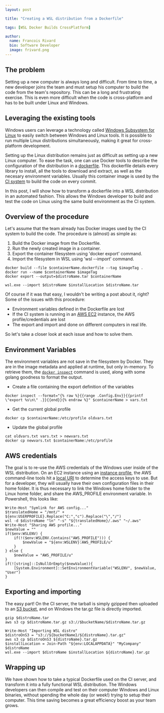 ```yaml
---
layout: post

title: "Creating a WSL distribution from a Dockerfile"

tags: [WSL Docker Builds CrossPlatform]

author:
  name: Francois Rivard
  bio: Software Developer
  image: frivard.png
---
```


## The problem

Setting up a new computer is always long and difficult. From time to time, a new developer joins the team and must setup his computer to build the code from the team's repository. This can be a long and frustrating exercise. This is even more difficult when the code is cross-platform and has to be built under Linux and Windows.

<!-- more -->

## Leveraging the existing tools

Windows users can leverage a technology called [Windows Subsystem for Linux](https://docs.microsoft.com/en-us/windows/wsl/faq) to easily switch between Windows and Linux tools. It is possible to run multiple Linux distributions simultaneously, making it great for cross-platform development.

Setting up the Linux distribution remains just as difficult as setting up a new Linux computer. To ease the task, one can use Docker tools to describe the configuration of the distribution in a [dockerfile](https://docs.docker.com/develop/develop-images/dockerfile_best-practices/). This dockerfile details every library to install, all the tools to download and extract, as well as the necesary environment variables. Usually this container image is used by the [CI system](https://jenkins.io/download/) to build the code on every commit.

In this post, I will show how to transform a dockerfile into a WSL distribution in an automated fashion. This allows the Windows developer to build and test the code on Linux using the same build environment as the CI system.

## Overview of the procedure

Let's assume that the team already has Docker images used by the CI system to build the code. The procedure is (almost) as simple as:
1. Build the Docker image from the Dockerfile.
2. Run the newly created image in a container.
3. Export the container filesystem using 'docker export' command. 
4. Import the filesystem in WSL using 'wsl --import' command.
```
docker build --file $containerName.dockerfile --tag $imageTag .
docker run --name $containerName $imageTag
docker export --output=$distroName.tar $containerName
```
```
wsl.exe --import $distroName $installLocation $distroName.tar
```

Of course if it was that easy, I wouldn't be writing a post about it, right? Some of the issues with this procedure:
- Environment variables defined in the Dockerfile are lost
- If the CI system is running in an [AWS EC2](https://aws.amazon.com/ec2/) instance, the AWS profile/credentials are lost
- The export and import and done on different computers in real life.

So let's take a closer look at each issue and how to solve them.

## Environment Variables

The environment variables are not save in the filesystem by Docker. They are in the image metadata and applied at runtime, but only in-memory. To retrieve them, the [`docker inspect`](https://docs.docker.com/engine/reference/commandline/inspect/) command is used, along with some golang goodness to format the output.
- Create a file containing the export definition of the variables
```
docker inspect --format="{% raw %}{{range .Config.Env}}{{printf \"export %s\n\" .}}{{end}}{% endraw %}" $containerName > vars.txt
```
- Get the current global profile
```
docker cp $containerName:/etc/profile oldvars.txt
```
- Update the global profile
```
cat oldvars.txt vars.txt > newvars.txt
docker cp newvars.txt $containerName:/etc/profile
```

## AWS credentials

The goal is to re-use the AWS credentials of the Windows user inside of the WSL distribution. On an EC2 instance using an [instance profile](https://docs.aws.amazon.com/IAM/latest/UserGuide/id_roles_use_switch-role-ec2_instance-profiles.html), the AWS command-line tools hit a [local URI](https://docs.aws.amazon.com/AWSEC2/latest/UserGuide/ec2-instance-metadata.html) to determine the access keys to use. But for a developer, they will usually have their own configuration files in their home folder. It is thus necessary to link the Windows home folder to the Linux home folder, and share the AWS_PROFILE environment variable. In Powershell, this looks like:
```
Write-Host "Symlink for AWS config..."
$translatedHome = "/mnt/" + ${env:USERPROFILE}.Replace("C:","c").Replace("\","/")
wsl -d $distroName "ln" "-s" "${translatedHome}/.aws" "~/.aws"
Write-Host "Sharing AWS profile..."
$newValue = ""
if($env:WSLENV) {
    if(!($env:WSLENV.Contains("AWS_PROFILE"))) {
        $newValue = "${env:WSLENV}:AWS_PROFILE/u"
    }
} else {
    $newValue = "AWS_PROFILE/u"
}
if(![string]::IsNullOrEmpty($newValue)){
    [System.Environment]::SetEnvironmentVariable("WSLENV", $newValue, "User")    
}
```

## Exporting and importing

The easy part! On the CI server, the tarball is simply gzipped then uploaded to an [S3 bucket](https://aws.amazon.com/s3/), and on Windows the tar.gz file is directly imported.
```
gzip $distroName.tar
aws s3 cp $distroName.tar.gz s3://$bucketName/$distroName.tar.gz
```
```
Write-Host "Importing WSL distro"
$distroOnS3 = "s3://${bucketName}/${distroName}.tar.gz"
aws s3 cp $distroOnS3 ${distroName}.tar.gz
$installLocation = Join-Path "${env:LOCALAPPDATA}" "MyCompany" $distroName
wsl.exe --import $distroName $installLocation ${distroName}.tar.gz
```

## Wrapping up

We have shown how to take a typical Dockerfile used on the CI server, and transform it into a fully functional WSL distribution. The Windows developers can then compile and test on their computer Windows and Linux binaries, without spending the whole day (or week!) trying to setup their computer. This time saving becomes a great efficiency boost as your team grows.
